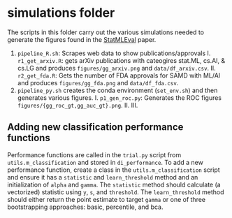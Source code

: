 # simulations folder

The scripts in this folder carry out the various simulations needed to generate the figures found in the [StatMLEval]() paper.

1. `pipeline_R.sh`: Scrapes web data to show publications/approvals
	I. `r1_get_arxiv.R`: gets arXiv publications with cateogires stat.ML, cs.AI, & cs.LG and produces `figures/gg_arxiv.png` and `data/df_arxiv.csv`.
	II. `r2_get_fda.R`: Gets the number of FDA approvals for SAMD with ML/AI and produces `figures/gg_fda.png` and `data/df_fda.csv`.
2. `pipeline_py.sh` creates the conda environment (`set_env.sh`) and then generates various figures.
	I. `p1_gen_roc.py`: Generates the ROC figures `figures/{gg_roc_gt,gg_auc_gt}.png`.
	II. 
	III. 

## Adding new classification performance functions

Performance functions are called in the `trial.py` script from `utils.m_classification` and stored in `di_performance`. To add a new performance function, create a class in the `utils.m_classification` script and ensure it has a `statistic` and `learn_threshold` method and an initialization of `alpha` and `gamma`. The `statistic` method should calculate (a vectorized) statistic using `y`, `s`, and `threshold`.  The `learn_threshold` method should either return the point estimate to target `gamma` or one of three bootstrapping approaches: basic, percentile, and bca. 